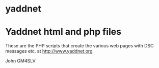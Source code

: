 # yaddnet

Yaddnet html and php files
==========================

These are the PHP scripts that create the various web pages
with DSC messages etc. at http://www.yaddnet.org


John
GM4SLV
